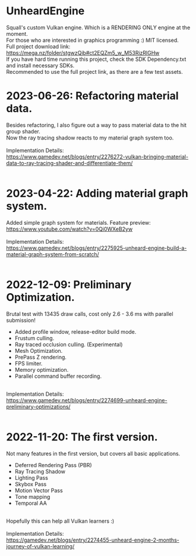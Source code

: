 # UnheardEngine
 Squall's custom Vulkan engine. Which is a RENDERING ONLY engine at the moment. <br>
 For those who are interested in graphics programming :) MIT licensed. <br>
 Full project download link: https://mega.nz/folder/stgwzQib#ct2EQZm5_w_M53RizRlGHw <br>
 If you have hard time running this project, check the SDK Dependency.txt and install necessary SDKs. <br>
 Recommended to use the full project link, as there are a few test assets. <br>

# 2023-06-26: Refactoring material data.
Besides refactoring, I also figure out a way to pass material data to the hit group shader. <br>
Now the ray tracing shadow reacts to my material graph system too. <br>
<br> Implementation Details: <br>
https://www.gamedev.net/blogs/entry/2276272-vulkan-bringing-material-data-to-ray-tracing-shader-and-differentiate-them/
<br><br>

# 2023-04-22: Adding material graph system. <br>
Added simple graph system for materials. Feature preview: <br>
https://www.youtube.com/watch?v=0Qi0WXeB2yw
<br><br> Implementation Details: <br>
https://www.gamedev.net/blogs/entry/2275925-unheard-engine-build-a-material-graph-system-from-scratch/
<br><br>
 
# 2022-12-09: Preliminary Optimization. <br>
Brutal test with 13435 draw calls, cost only 2.6 - 3.6 ms with parallel submission! <br>
- Added profile window, release-editor build mode.
- Frustum culling.
- Ray traced occlusion culling. (Experimental)
- Mesh Optimization.
- PrePass Z rendering.
- FPS limiter.
- Memory optimization.
- Parallel command buffer recording.

<br> Implementation Details: <br>
https://www.gamedev.net/blogs/entry/2274699-unheard-engine-preliminary-optimizations/
<br><br>
 
# 2022-11-20: The first version. <br>
Not many features in the first version, but covers all basic applications. <br>
- Deferred Rendering Pass (PBR)
- Ray Tracing Shadow
- Lighting Pass
- Skybox Pass
- Motion Vector Pass
- Tone mapping
- Temporal AA

<br> Hopefully this can help all Vulkan learners :) <br>
<br> Implementation Details: <br>
https://gamedev.net/blogs/entry/2274455-unheard-engine-2-months-journey-of-vulkan-learning/
